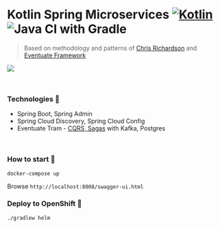 # Kotlin Spring Microservices [![Kotlin](https://img.shields.io/badge/Kotlin-1.3.72-orange.svg) ](https://kotlinlang.org/) ![Java CI with Gradle](https://github.com/ElinaValieva/spring-microservices/workflows/Java%20CI%20with%20Gradle/badge.svg)
> Based on methodology and patterns of [Chris Richardson](https://github.com/cer) and [Eventuate Framework](https://github.com/eventuate-tram/eventuate-tram-core)

![](https://github.com/ElinaValieva/spring-microservices/blob/master/schema.png)

&nbsp;

### Technologies 🚩
- Spring Boot, Spring Admin
- Spring Cloud Discovery, Spring Cloud Config
- Eventuate Tram - [CQRS, Sagas](https://eventuate.io/abouteventuatetram.html) with Kafka, Postgres

&nbsp;

### How to start 🐳
```shell script
docker-compose up
```
Browse `http://localhost:8008/swagger-ui.html`
&nbsp;

### Deploy to OpenShift 🚩
```shell script
./gradlew helm
```
